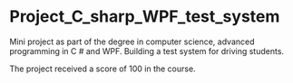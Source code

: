 # Project_C_sharp_WPF_test_system

Mini project as part of the degree in computer science, advanced programming in C # and WPF. Building a test system for driving students.

The project received a score of 100 in the course.
